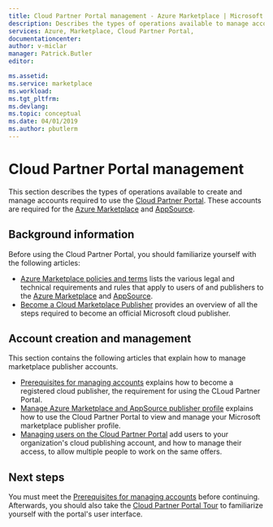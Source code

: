 ```yaml
---
title: Cloud Partner Portal management - Azure Marketplace | Microsoft Docs
description: Describes the types of operations available to manage accounts for the Cloud Partner Portal for the Azure Marketplace.
services: Azure, Marketplace, Cloud Partner Portal, 
documentationcenter:
author: v-miclar
manager: Patrick.Butler  
editor:

ms.assetid: 
ms.service: marketplace
ms.workload: 
ms.tgt_pltfrm: 
ms.devlang: 
ms.topic: conceptual
ms.date: 04/01/2019
ms.author: pbutlerm
---
```


# Cloud Partner Portal management

This section describes the types of operations available to create and manage accounts required to use the [Cloud Partner Portal](https://cloudpartner.azure.com).  These accounts are required for the [Azure Marketplace](https://azuremarketplace.microsoft.com) and [AppSource](https://appsource.microsoft.com).  


## Background information

Before using the Cloud Partner Portal, you should familiarize yourself with the following articles:

- [Azure Marketplace policies and terms](../../policies-terms.md) lists the various legal and technical requirements and rules that apply to users of and publishers to the [Azure Marketplace](https://azuremarketplace.microsoft.com) and [AppSource](https://appsource.microsoft.com).
- [Become a Cloud Marketplace Publisher](../../become-publisher.md) provides an overview of all the steps required to become an official Microsoft cloud publisher.


## Account creation and management

This section contains the following articles that explain how to manage marketplace publisher accounts.

- [Prerequisites for managing accounts](./cpp-manage-prerequisites.md) explains how to become a registered cloud publisher, the requirement for using the CLoud Partner Portal.
- [Manage Azure Marketplace and AppSource publisher profile](./cpp-manage-publisher-profile.md) explains how to use the Cloud Partner Portal to view and manage your Microsoft marketplace publisher profile. 
- [Managing users on the Cloud Partner Portal](./cpp-manage-users.md) add users to your organization's cloud publishing account, and how to manage their access, to allow multiple people to work on the same offers.


## Next steps

You must meet the [Prerequisites for managing accounts](./cpp-manage-prerequisites.md) before continuing.  Afterwards, you should also take the [Cloud Partner Portal Tour](../portal-tour/cpp-portal-tour.md) to familiarize yourself with the portal's user interface.
